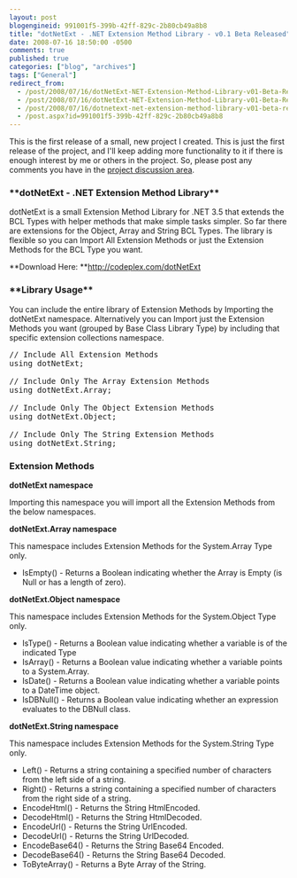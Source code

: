 ```yaml
---
layout: post
blogengineid: 991001f5-399b-42ff-829c-2b80cb49a8b8
title: "dotNetExt - .NET Extension Method Library - v0.1 Beta Released"
date: 2008-07-16 18:50:00 -0500
comments: true
published: true
categories: ["blog", "archives"]
tags: ["General"]
redirect_from: 
  - /post/2008/07/16/dotNetExt-NET-Extension-Method-Library-v01-Beta-Released.aspx
  - /post/2008/07/16/dotNetExt-NET-Extension-Method-Library-v01-Beta-Released
  - /post/2008/07/16/dotnetext-net-extension-method-library-v01-beta-released
  - /post.aspx?id=991001f5-399b-42ff-829c-2b80cb49a8b8
---
```

<!-- more -->

This is the first release of a small, new project I created. This is just the first release of the project, and I'll keep adding more functionality to it if there is enough interest by me or others in the project. So, please post any comments you have in the <a href="http://www.codeplex.com/dotNetExt/Thread/List.aspx">project discussion area</a>.
<h3>**dotNetExt - .NET Extension Method Library**</h3>

<span>dotNetExt is a small Extension Method Library for .NET 3.5 that extends the BCL Types with helper methods that make simple tasks simpler. So far there are extensions for the Object, Array and String BCL Types. The library is flexible so you can Import All Extension Methods or just the Extension Methods for the BCL Type you want.</span>

**Download Here: **<a href="http://codeplex.com/dotNetExt">http://codeplex.com/dotNetExt</a>
<h3>**Library Usage**</h3>

<span>You can include the entire library of Extension Methods by Importing the dotNetExt namespace. Alternatively you can Import just the Extension Methods you want (grouped by Base Class Library Type) by including that specific extension collections namespace.</span>
<pre class="brush: c-sharp; first-line: 1; tab-size: 4; toolbar: false; ">// Include All Extension Methods
using dotNetExt;

// Include Only The Array Extension Methods
using dotNetExt.Array;

// Include Only The Object Extension Methods
using dotNetExt.Object;

// Include Only The String Extension Methods
using dotNetExt.String;</pre>
<h3>Extension Methods</h3>

**dotNetExt namespace**

Importing this namespace you will import all the Extension Methods from the below namespaces.

**dotNetExt.Array namespace**

This namespace includes Extension Methods for the System.Array Type only.
<ul>
<li>IsEmpty() - Returns a Boolean indicating whether the Array is Empty (is Null or has a length of zero).</li>
</ul>

**dotNetExt.Object namespace**

This namespace includes Extension Methods for the System.Object Type only.
<ul>
<li>IsType() - Returns a Boolean value indicating whether a variable is of the indicated Type</li>
<li>IsArray() - Returns a Boolean value indicating whether a variable points to a System.Array.</li>
<li>IsDate() - Returns a Boolean value indicating whether a variable points to a DateTime object.</li>
<li>IsDBNull() - Returns a Boolean value indicating whether an expression evaluates to the DBNull class.</li>
</ul>

**dotNetExt.String namespace**

This namespace includes Extension Methods for the System.String Type only.
<ul>
<li>Left() - Returns a string containing a specified number of characters from the left side of a string.</li>
<li>Right() - Returns a string containing a specified number of characters from the right side of a string.</li>
<li>EncodeHtml() - Returns the String HtmlEncoded.</li>
<li>DecodeHtml() - Returns the String HtmlDecoded.</li>
<li>EncodeUrl() - Returns the String UrlEncoded.</li>
<li>DecodeUrl() - Returns the String UrlDecoded.</li>
<li>EncodeBase64() - Returns the String Base64 Encoded.</li>
<li>DecodeBase64() - Returns the String Base64 Decoded.</li>
<li>ToByteArray() - Returns a Byte Array of the String.</li>
</ul>
